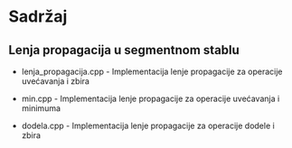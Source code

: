 # Sadržaj

## Lenja propagacija u segmentnom stablu

- lenja\_propagacija.cpp - Implementacija lenje propagacije za operacije uvećavanja i zbira

- min.cpp - Implementacija lenje propagacije za operacije uvećavanja i minimuma

- dodela.cpp - Implementacija lenje propagacije za operacije dodele i zbira
